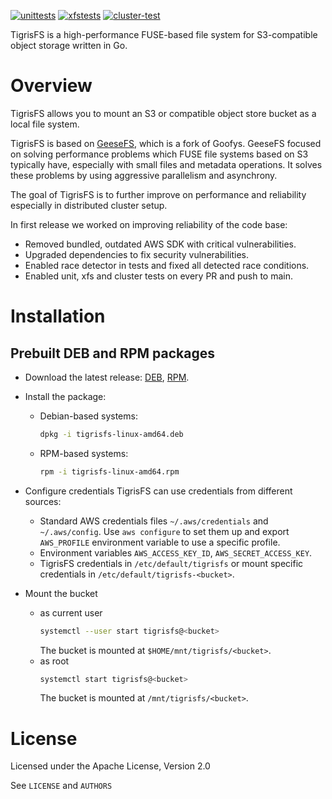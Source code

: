 [![unittests](https://github.com/tigrisdata/tigrisfs/actions/workflows/test.yaml/badge.svg)]()
[![xfstests](https://github.com/tigrisdata/tigrisfs/actions/workflows/xfstests.yaml/badge.svg)]()
[![cluster-test](https://github.com/tigrisdata/tigrisfs/actions/workflows/cluster_test.yaml/badge.svg)]()


TigrisFS is a high-performance FUSE-based file system for S3-compatible object storage written in Go.

# Overview

TigrisFS allows you to mount an S3 or compatible object store bucket as a local file system.

TigrisFS is based on [GeeseFS](https://github.com/yandex-cloud/geesefs), which is a fork of Goofys.
GeeseFS focused on solving performance problems which FUSE file systems based on S3 typically have,
especially with small files and metadata operations.
It solves these problems by using aggressive parallelism and asynchrony.

The goal of TigrisFS is to further improve on performance and reliability especially in distributed cluster setup.

In first release we worked on improving reliability of the code base:
 * Removed bundled, outdated AWS SDK with critical vulnerabilities.
 * Upgraded dependencies to fix security vulnerabilities.
 * Enabled race detector in tests and fixed all detected race conditions.
 * Enabled unit, xfs and cluster tests on every PR and push to main.

# Installation

## Prebuilt DEB and RPM packages 

* Download the latest release: [DEB](https://github.com/tigrisdata/tigrisfs/releases/latest/download/tigrisfs-linux-amd64.deb), [RPM](https://github.com/tigrisdata/tigrisfs/releases/latest/download/tigrisfs-linux-amd64.rpm).
* Install the package:
  * Debian-based systems:
    ```bash
    dpkg -i tigrisfs-linux-amd64.deb
    ```
  * RPM-based systems:
    ```bash
    rpm -i tigrisfs-linux-amd64.rpm
    ```
* Configure credentials
  TigrisFS can use credentials from different sources:
  * Standard AWS credentials files `~/.aws/credentials` and `~/.aws/config`. Use `aws configure` to set them up and export
    `AWS_PROFILE` environment variable to use a specific profile.
  * Environment variables `AWS_ACCESS_KEY_ID`, `AWS_SECRET_ACCESS_KEY`.
  * TigrisFS credentials in `/etc/default/tigrisfs` or mount specific credentials in `/etc/default/tigrisfs-<bucket>`.
 
* Mount the bucket
  * as current user
    ```bash
    systemctl --user start tigrisfs@<bucket>
    ```
    The bucket is mounted at `$HOME/mnt/tigrisfs/<bucket>`.
  * as root
    ```bash
    systemctl start tigrisfs@<bucket>
    ```
    The bucket is mounted at `/mnt/tigrisfs/<bucket>`.
 
# License

Licensed under the Apache License, Version 2.0

See `LICENSE` and `AUTHORS`